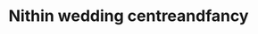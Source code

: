 ---
title: "Nithin wedding centreandfancy"
url: /thiruvananthapuram/nithin-wedding-centreandfancy/
shop: Kleidung
---